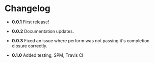 # Changelog

* **0.0.1** First release!

* **0.0.2** Documentation updates.

* **0.0.3** Fixed an issue where perform was not passing it's completion closure correctly.

* **0.1.0** Added testing, SPM, Travis CI